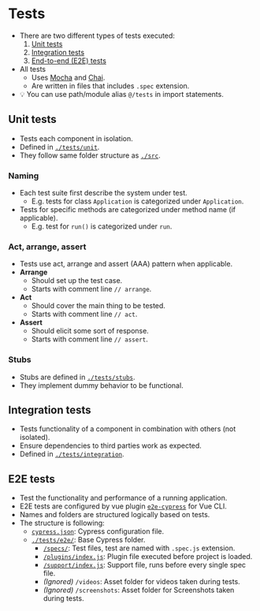 # Tests

- There are two different types of tests executed:
  1. [Unit tests](#unit-tests)
  2. [Integration tests](#integration-tests)
  3. [End-to-end (E2E) tests](#e2e-tests)
- All tests
  - Uses [Mocha](https://mochajs.org/) and [Chai](https://www.chaijs.com/).
  - Are written in files that includes `.spec` extension.
- 💡 You can use path/module alias `@/tests` in import statements.

## Unit tests

- Tests each component in isolation.
- Defined in [`./tests/unit`](./../tests/unit).
- They follow same folder structure as [`./src`](./../src).

### Naming

- Each test suite first describe the system under test.
  - E.g. tests for class `Application` is categorized under `Application`.
- Tests for specific methods are categorized under method name (if applicable).
  - E.g. test for `run()` is categorized under `run`.

### Act, arrange, assert

- Tests use act, arrange and assert (AAA) pattern when applicable.
- **Arrange**
  - Should set up the test case.
  - Starts with comment line `// arrange`.
- **Act**
  - Should cover the main thing to be tested.
  - Starts with comment line `// act`.
- **Assert**
  - Should elicit some sort of response.
  - Starts with comment line `// assert`.

### Stubs

- Stubs are defined in [`./tests/stubs`](./../tests/unit/stubs).
- They implement dummy behavior to be functional.

## Integration tests

- Tests functionality of a component in combination with others (not isolated).
- Ensure dependencies to third parties work as expected.
- Defined in [`./tests/integration`](./../tests/integration).

## E2E tests

- Test the functionality and performance of a running application.
- E2E tests are configured by vue plugin [`e2e-cypress`](https://github.com/vuejs/vue-cli/tree/dev/packages/@vue/cli-plugin-e2e-cypress#readme) for Vue CLI.
- Names and folders are structured logically based on tests.
- The structure is following:
  - [`cypress.json`](./../cypress.json): Cypress configuration file.
  - [`./tests/e2e/`](./../tests/e2e/): Base Cypress folder.
    - [`/specs/`](./../tests/e2e/specs/): Test files, test are named with `.spec.js` extension.
    - [`/plugins/index.js`](./../tests/e2e/plugins/index.js): Plugin file executed before project is loaded.
    - [`/support/index.js`](./../tests/e2e/support/index.js): Support file, runs before every single spec file.
    - *(Ignored)* `/videos`: Asset folder for videos taken during tests.
    - *(Ignored)* `/screenshots`: Asset folder for Screenshots taken during tests.
